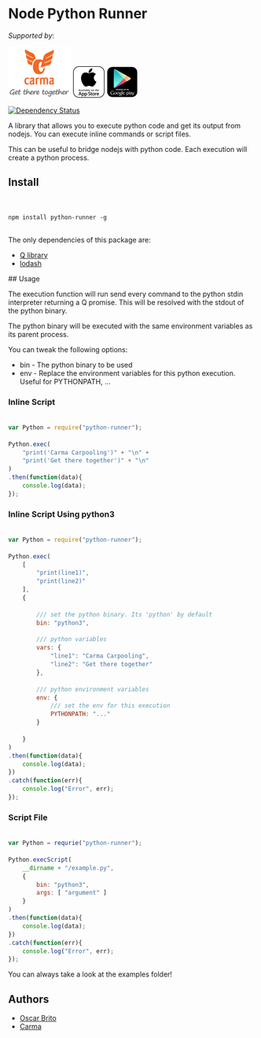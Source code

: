 
# Node Python Runner

*Supported by*:

[![Carma](https://raw.githubusercontent.com/teamcarma/node-python-runner/master/assets/banner.png)](https://carmacarpool.com/)
[![Carma IOS](https://raw.githubusercontent.com/teamcarma/node-python-runner/master/assets/ios.png)](https://carmacarpool.com/ios)
[![Carma Android](https://raw.githubusercontent.com/teamcarma/node-python-runner/master/assets/android.png)](https://carmacarpool.com/android)

[![Dependency Status](https://gemnasium.com/teamcarma/node-python-runner.svg)](https://gemnasium.com/teamcarma/node-python-runner)



A library that allows you to execute python code and get its output from nodejs. You can execute inline 
commands or script files.

This can be useful to bridge nodejs with python code. Each execution will create a python 
process.


## Install

```shell


npm install python-runner -g


```

The only dependencies of this package are:

* [Q library](https://www.npmjs.org/package/q)
* [lodash](https://www.npmjs.org/package/lodash)

## Usage

The execution function will run send every command to the python stdin interpreter returning 
a Q promise. This will be resolved with the stdout of the python binary.

The python binary will be executed with the same environment variables as its parent process.

You can tweak the following options:

* bin - The python binary to be used
* env - Replace the environment variables for this python execution. Useful for PYTHONPATH, ... 


### Inline Script

```js

var Python = require("python-runner");

Python.exec(
	"print('Carma Carpooling')" + "\n" + 
	"print('Get there together')" + "\n"
)
.then(function(data){
	console.log(data);
});


```

### Inline Script Using python3

```js

var Python = require("python-runner");

Python.exec(
	[ 
		"print(line1)",
		"print(line2)"
	],
	{
	 	
	 	/// set the python binary. Its 'python' by default
		bin: "python3",
		
		/// python variables
		vars: {
			"line1": "Carma Carpooling",
			"line2": "Get there together"
		},
		
		/// python environment variables
		env: {
			/// set the env for this execution
			PYTHONPATH: "..."
		}

	}
)
.then(function(data){
	console.log(data);
})
.catch(function(err){
	console.log("Error", err);
});


```

### Script File

```js

var Python = requrie("python-runner");

Python.execScript(
	__dirname + "/example.py",
	{
		bin: "python3",
		args: [ "argument" ]
	}
)
.then(function(data){
	console.log(data);
})
.catch(function(err){
	console.log("Error", err);
});


```


You can always take a look at the examples folder!

## Authors

* [Oscar Brito](https://twitter.com/aetheon)
* [Carma](https://twitter.com/TeamCarma)
